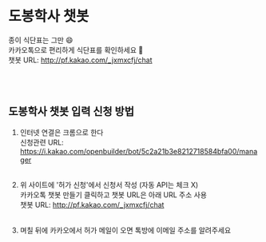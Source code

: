 # 도봉학사 챗봇
종이 식단표는 그만  :smile:<br/>
카카오톡으로 편리하게 식단표를 확인하세요  :yellow_heart:<br/>
챗봇 URL: http://pf.kakao.com/_jxmxcfj/chat 

<br/><br/>

## 도봉학사 챗봇 입력 신청 방법
1. 인터넷 연결은 크롬으로 한다<br/>
신청관련 URL: https://i.kakao.com/openbuilder/bot/5c2a21b3e8212718584bfa00/manager<br/><br/>

2. 위 사이트에 '허가 신청'에서 신청서 작성 (자동 API는 체크 X)<br/>
카카오톡 챗봇 만들기 클릭하고 챗봇 URL은 아래 URL 주소 사용<br/>
챗봇 URL: http://pf.kakao.com/_jxmxcfj/chat<br/><br/>

3. 며칠 뒤에 카카오에서 허가 메일이 오면 톡방에 이메일 주소를 알려주세요<br/><br/><br/>
